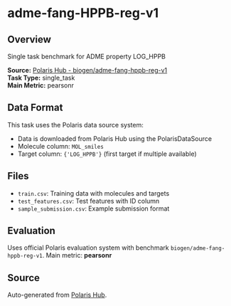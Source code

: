 # adme-fang-HPPB-reg-v1

## Overview

Single task benchmark for ADME property LOG_HPPB

**Source:** [Polaris Hub - biogen/adme-fang-hppb-reg-v1](https://polarishub.io)  
**Task Type:** single_task  
**Main Metric:** pearsonr

## Data Format

This task uses the Polaris data source system:
- Data is downloaded from Polaris Hub using the PolarisDataSource
- Molecule column: `MOL_smiles`
- Target column: `{'LOG_HPPB'}` (first target if multiple available)

## Files

- `train.csv`: Training data with molecules and targets
- `test_features.csv`: Test features with ID column
- `sample_submission.csv`: Example submission format

## Evaluation

Uses official Polaris evaluation system with benchmark `biogen/adme-fang-hppb-reg-v1`.
Main metric: **pearsonr**

## Source

Auto-generated from [Polaris Hub](https://polarishub.io/).
